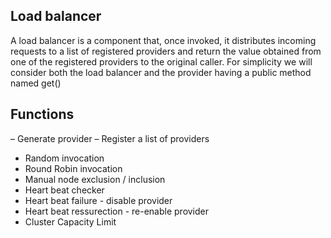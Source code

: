 ## Load balancer
A load balancer is a component that, once
invoked, it distributes incoming requests to a list of
registered providers and return the value obtained
from one of the registered providers to the original
caller. For simplicity we will consider both the load
balancer and the provider having a public method
named get()

## Functions
– Generate provider
– Register a list of providers
- Random invocation
- Round Robin invocation
- Manual node exclusion / inclusion
- Heart beat checker
- Heart beat failure - disable provider
- Heart beat ressurection - re-enable provider
- Cluster Capacity Limit
